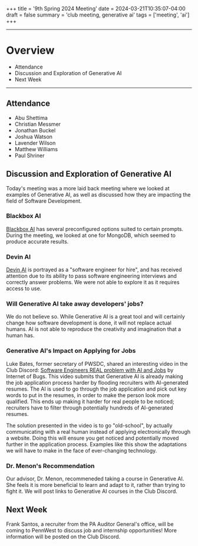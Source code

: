 +++
title = '9th Spring 2024 Meeting'
date = 2024-03-21T10:35:07-04:00
draft = false
summary = 'club meeting, generative ai'
tags = ['meeting', 'ai']
+++

***

# Overview

- Attendance
- Discussion and Exploration of Generative AI
- Next Week

***

## Attendance

- Abu Shettima
- Christian Messmer
- Jonathan Buckel
- Joshua Watson
- Lavender Wilson
- Matthew Williams
- Paul Shriner

## Discussion and Exploration of Generative AI

Today's meeting was a more laid back meeting where we looked at examples of Generative AI, as well as discussed how they are impacting the field of Software Development.

### Blackbox AI

[Blackbox AI](https://www.blackbox.ai/) has several preconfigured options suited to certain prompts. During the meeting, we looked at one for MongoDB, which seemed to produce accurate results.

### Devin AI

[Devin AI](https://preview.devin.ai/) is portrayed as a "software engineer for hire", and has received attention due to its ability to pass software engineering interviews and correctly answer problems. We were not able to explore it as it requires access to use.

### Will Generative AI take away developers' jobs?

We do not believe so. While Generative AI is a great tool and will certainly change how software development is done, it will not replace actual humans. AI is not able to reproduce the creativity and imagination that a human has. 

### Generative AI's Impact on Applying for Jobs

Luke Bates, former secretary of PWSDC, shared an interesting video in the Club Discord: [Software Engineers REAL problem with AI and Jobs](https://www.youtube.com/watch?v=NQmN6xSorus) by Internet of Bugs. This video submits that Generative AI is already making the job application process harder by flooding recruiters with AI-generated resumes. The AI is used to go through the job application and pick out key words to put in the resumes, in order to make the person look more qualified. This ends up making it harder for real people to be noticed; recruiters have to filter through potentially hundreds of AI-generated resumes.

The solution presented in the video is to go "old-school", by actually communicating with a real human instead of applying electronically through a website. Doing this will ensure you get noticed and potentially moved further in the application process. Examples like this show the adaptations we will have to make in the face of ever-changing technology.

### Dr. Menon's Recommendation

Our advisor, Dr. Menon, recommeneded taking a course in Generative AI. She feels it is more beneficial to learn and adapt to it, rather than trying to fight it. We will post links to Generative AI courses in the Club Discord.

## Next Week

Frank Santos, a recruiter from the PA Auditor General's office, will be coming to PennWest to discuss job and internship opportunities! More information will be posted on the Club Discord.
